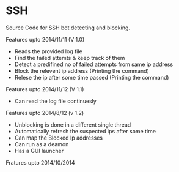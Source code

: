 SSH
===

Source Code for SSH bot detecting and blocking.

Features upto 2014/11/11 (V 1.0)

  - Reads the provided log file
  - Find the failed attemts & keep track of them
  - Detect a predifined no of failed attempts from same ip address
  - Block the relevent ip address (Printing the command)
  - Relese the ip after some time passed (Printing the command)
  
Features upto 2014/11/12 (V 1.1)
  
  - Can read the log file continuesly
  
Features upto 2014/8/12  (v 1.2)
  - Unblocking is done in a different single thread
  - Automatically refresh the suspected ips after some time
  - Can map the Blocked Ip addresses
  - Can run as a deamon
  - Has a GUI launcher
  
Fratures upto 2014/10/2014

